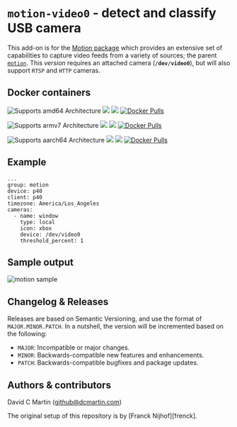 # `motion-video0` - detect and classify USB camera

This add-on is for the [Motion package][motionpkg] which provides an extensive set of capabilities to capture video feeds from a variety of sources; the parent [`motion`](http://github.com/dcmartin/hassio-addons/tree/master/motion/README.md). This _version_ requires an attached camera (**`/dev/video0`**), but will also support `RTSP` and `HTTP` cameras.

## Docker containers

![Supports amd64 Architecture][amd64-shield]
[![](https://images.microbadger.com/badges/image/dcmartin/amd64-addon-motion.svg)](https://microbadger.com/images/dcmartin/amd64-addon-motion "Get your own image badge on microbadger.com")
[![](https://images.microbadger.com/badges/version/dcmartin/amd64-addon-motion.svg)](https://microbadger.com/images/dcmartin/amd64-addon-motion "Get your own version badge on microbadger.com")
[![Docker Pulls][pulls-motion-amd64]][docker-motion-amd64]

![Supports armv7 Architecture][armv7-shield]
[![](https://images.microbadger.com/badges/image/dcmartin/armv7-addon-motion.svg)](https://microbadger.com/images/dcmartin/armv7-addon-motion "Get your own image badge on microbadger.com")
[![](https://images.microbadger.com/badges/version/dcmartin/armv7-addon-motion.svg)](https://microbadger.com/images/dcmartin/armv7-addon-motion "Get your own version badge on microbadger.com")
[![Docker Pulls][pulls-motion-armv7]][docker-motion-armv7]

![Supports aarch64 Architecture][aarch64-shield]
[![](https://images.microbadger.com/badges/image/dcmartin/aarch64-addon-motion.svg)](https://microbadger.com/images/dcmartin/aarch64-addon-motion "Get your own image badge on microbadger.com")
[![](https://images.microbadger.com/badges/version/dcmartin/aarch64-addon-motion.svg)](https://microbadger.com/images/dcmartin/aarch64-addon-motion "Get your own version badge on microbadger.com")
[![Docker Pulls][pulls-motion-aarch64]][docker-motion-aarch64]

[docker-motion-amd64]: https://hub.docker.com/r/dcmartin/amd64-addon-motion
[pulls-motion-amd64]: https://img.shields.io/docker/pulls/dcmartin/amd64-addon-motion.svg
[docker-motion-armv7]: https://hub.docker.com/r/dcmartin/armv7-addon-motion
[pulls-motion-armv7]: https://img.shields.io/docker/pulls/dcmartin/armv7-addon-motion.svg
[docker-motion-aarch64]: https://hub.docker.com/r/dcmartin/aarch64-addon-motion
[pulls-motion-aarch64]: https://img.shields.io/docker/pulls/dcmartin/aarch64-addon-motion.svg

[aarch64-shield]: https://img.shields.io/badge/aarch64-yes-green.svg
[amd64-shield]: https://img.shields.io/badge/amd64-yes-green.svg
[armv7-shield]: https://img.shields.io/badge/armv7-yes-green.svg

## Example


```
...
group: motion
device: p40
client: p40
timezone: America/Los_Angeles
cameras:
  - name: window
    type: local
    icon: xbox
    device: /dev/video0
    threshold_percent: 1
```

## Sample output

![motion sample](motion-video0-sample.png?raw=true "SAMPLE")

## Changelog & Releases

Releases are based on Semantic Versioning, and use the format
of ``MAJOR.MINOR.PATCH``. In a nutshell, the version will be incremented
based on the following:

- ``MAJOR``: Incompatible or major changes.
- ``MINOR``: Backwards-compatible new features and enhancements.
- ``PATCH``: Backwards-compatible bugfixes and package updates.

## Authors & contributors

David C Martin (github@dcmartin.com)

The original setup of this repository is by [Franck Nijhof][frenck].

[commits]: https://github.com/dcmartin/hassio-addons/motion/commits/master
[contributors]: https://github.com/dcmartin/hassio-addons/motion/graphs/contributors
[dcmartin]: https://github.com/dcmartin
[issue]: https://github.com/dcmartin/hassio-addons/motion/issues
[keepchangelog]: http://keepachangelog.com/en/1.0.0/
[releases]: https://github.com/dcmartin/hassio-addons/motion/releases
[repository]: https://github.com/dcmartin/hassio-addons
[motionpkg]: https://motion-project.github.io]
[motiondoc]: https://motion-project.github.io/motion_config.html
[watsonvr]: https://www.ibm.com/watson/services/visual-recognition
[digitsgit]: https://github.com/nvidia/digits
[digits]: https://developer.nvidia.com/digits
